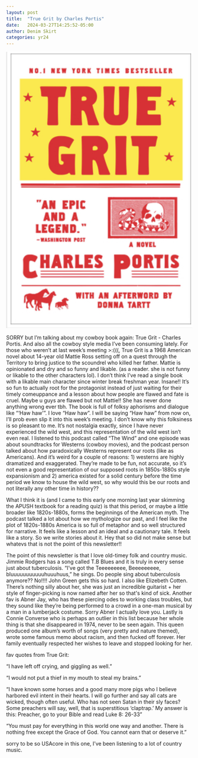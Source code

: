 ```yaml
---
layout: post
title:  "True Grit by Charles Portis"
date:   2024-03-27T14:25:52-05:00
author: Denim Skirt
categories: yr24
---
```

![true grit](/pics/2024-03-27-1.png "true grit")

SORRY but I’m talking about my cowboy book again: True Grit - Charles Portis. And also all the cowboy style media I’ve been consuming lately. For those who weren’t at last week’s meeting >:(((, True Grit is a 1968 American novel about 14-year old Mattie Ross setting off on a quest through the Territory to bring justice to the scoundrel who killed her father. Mattie is opinionated and dry and so funny and likable. (as a reader. she is not funny or likable to the other characters lol). I don’t think I’ve read a single book with a likable main character since winter break freshman year. Insane!! It’s so fun to actually root for the protagonist instead of just waiting for their timely comeuppance and a lesson about how people are flawed and fate is cruel. Maybe u guys are flawed but not Mattie!! She has never done anything wrong ever tbh. 
The book is full of folksy aphorisms and dialogue like “‘Haw haw’”. I love “Haw haw”. I will be saying “Haw haw” from now on, I’ll prob even slip it into this week’s meeting. I don’t know why this folksiness is so pleasant to me. It’s not nostalgia exactly, since I have never experienced the wild west, and this representation of the wild west isn’t even real. I listened to this podcast called “The Wind” and one episode was about soundtracks for Westerns (cowboy movies), and the podcast person talked about how paradoxically Westerns represent our roots (like as Americans). And it’s weird for a couple of reasons: 1) westerns are highly dramatized and exaggerated. They’re made to be fun, not accurate, so it’s not even a good representation of our supposed roots in 1850s-1880s style expansionism and 2) america existed for a solid century before the time period we know to house the wild west, so why would this be our roots and not literally any other time in history?? 

What I think it is (and I came to this early one morning last year skimming the APUSH textbook for a reading quiz) is that this period, or maybe a little broader like 1820s-1880s, forms the beginnings of the American myth. The podcast talked a lot about how we mythologize our past, and I feel like the plot of 1820s-1880s America is so full of metaphor and so well structured for narrative. It feels like a lesson and an ideal and a cautionary tale. It feels like a story. So we write stories about it. Hey that so did not make sense but whatevs that is not the point of this newsletter!!

The point of this newsletter is that I love old-timey folk and country music. Jimmie Rodgers has a song called T.B Blues and it is truly in every sense just about tuberculosis. “I’ve got the Teeeeeeeee, Beeeeeeeee, bluuuuuuuuuuuhuuuhuus,” he sings. Do people sing about tuberculosis anymore?? No!!!! John Green gets this so hard. I also like Elizebeth Cotten. There’s nothing silly about her, she was just an incredible guitarist + her style of finger-picking is now named after her so that's kind of sick. Another fav is Abner Jay, who has these piercing odes to working class troubles, but they sound like they’re being performed to a crowd in a one-man musical by a man in a lumberjack costume. Sorry Abner I actually love you. Lastly is Connie Converse who is perhaps an outlier in this list because her whole thing is that she disappeared in 1974, never to be seen again. This queen produced one album’s worth of songs (very pretty and nature themed), wrote some famous memo about racism, and then fucked off forever. Her family eventually respected her wishes to leave and stopped looking for her. 

fav quotes from True Grit:

“I have left off crying, and giggling as well.”

“I would not put a thief in my mouth to steal my brains.”

“I have known some horses and a good many more pigs who I believe harbored evil intent in their hearts. I will go further and say all cats are wicked, though often useful. Who has not seen Satan in their sly faces? Some preachers will say, well, that is superstitious ‘claptrap.’ My answer is this: Preacher, go to your Bible and read Luke 8: 26-33”

“You must pay for everything in this world one way and another. There is nothing free except the Grace of God. You cannot earn that or deserve it.”

sorry to be so USAcore in this one, I’ve been listening to a lot of country music.

